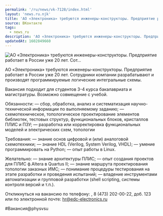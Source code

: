 ```yaml
---
permalink: '/ru/news/vk-7128/index.html'
layout: 'news.ru.njk'
title: 'АО «Электроника» требуются инженеры-конструкторы. Предприятие работает в России уже 20 лет. Сот…'
source: ВКонтакте
tags:
  - news_ru
description: 'АО «Электроника» требуются инженеры-конструкторы. Предприятие работает в России уже 20 лет. Сот…'
updatedAt: 1602849660
---
```

![АО «Электроника» требуются инженеры-конструкторы. Предприятие работает в России уже 20 лет. Сот…](https://sun9-42.userapi.com/impg/IniOSQ396wF9HDjyMLDyIQdAu-97ucNCO3zO1g/M4Ovsttj39M.jpg?size=1280x786&quality=96&proxy=1&sign=ec954b9223e04313834a7f54e6d43925&c_uniq_tag=a4qjMurGc82N9-KrLh-FOwdJh8QxJ0lO10FHCJf2eOs&type=album)

АО «Электроника» требуются инженеры-конструкторы. Предприятие работает в России уже 20 лет. Сотрудники компании разрабатывают и производят программируемые логические интегральные схемы.

Вакансия подходит для студентов 3-4 курса бакалавриата и магистратуры. Возможно совмещение с учебой.

Обязанности:
— сбор, обработка, анализ и систематизация научно-технической информации по выполняемому заданию;
— схемотехническое, топологическое проектирование элементов библиотек, тестовых структур, функциональных блоков, кристаллов ПЛИС и ПЗУ;
— разработка или корректировка функциональных моделей и электрических схем, топологии

Требования:
— знание основ цифровой и (или) аналоговой схемотехники;
— знание HDL (Verilog, System Verilog, VHDL);
— умение программировать на Python;
— опыт работы в Linux.

Желательно:
— знание архитектуры ПЛИС;
— опыт создания проектов для ПЛИС ф.Altera в Quartus II;
— знание маршрута проектирования топологии заказных ИМС;
— понимание процедуры тестирования на этапе разработки и проведения испытаний;
— владение инструментами автоматизации и групповой разработки (shell scripting, системы контроля версий и т.п.).

Откликнуться на вакансию по телефону: , 8 (473) 202-00-22, доб. 123 или по электронной почте: hr@edc-electronics.ru

#Вакансия@physvsu
